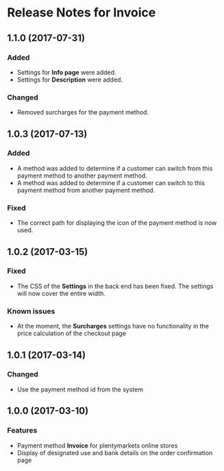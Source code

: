 # Release Notes for Invoice

## 1.1.0 (2017-07-31)

### Added

- Settings for **Info page** were added.
- Settings for **Description** were added.

### Changed

- Removed surcharges for the payment method.

## 1.0.3 (2017-07-13)

### Added

- A method was added to determine if a customer can switch from this payment method to another payment method.
- A method was added to determine if a customer can switch to this payment method from another payment method.

### Fixed

- The correct path for displaying the icon of the payment method is now used.

## 1.0.2 (2017-03-15)

### Fixed

- The CSS of the **Settings** in the back end has been fixed. The settings will now cover the entire width.

### Known issues

- At the moment, the **Surcharges** settings have no functionality in the price calculation of the checkout page

## 1.0.1 (2017-03-14)

### Changed

- Use the payment method id from the system

## 1.0.0 (2017-03-10)

### Features

- Payment method **Invoice** for plentymarkets online stores
- Display of designated use and bank details on the order confirmation page
